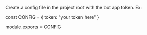 Create a config file in the project root with the bot app token. Ex:

const CONFIG = {
  token: "your token here"
}

module.exports = CONFIG
